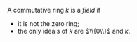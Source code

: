 A commutative ring $k$ is a *field* if

- it is not the zero ring;
- the only ideals of $k$ are $\\{0\\}$ and $k$.
